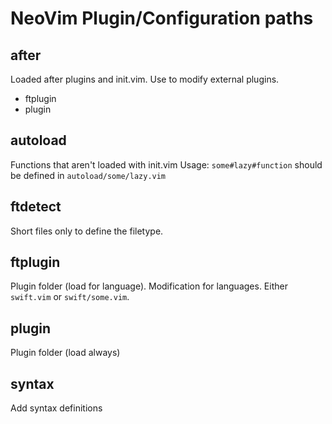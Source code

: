 # NeoVim Plugin/Configuration paths

## after
Loaded after plugins and init.vim.
Use to modify external plugins.
- ftplugin
- plugin

## autoload
Functions that aren't loaded with init.vim
Usage: `some#lazy#function` should be defined in `autoload/some/lazy.vim`

## ftdetect
Short files only to define the filetype.

## ftplugin
Plugin folder (load for language).
Modification for languages. Either `swift.vim` or `swift/some.vim`.

## plugin
Plugin folder (load always)

## syntax
Add syntax definitions
